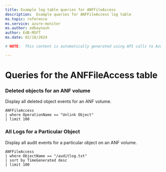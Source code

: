 ```yaml
---
title: Example log table queries for ANFFileAccess
description:  Example queries for ANFFileAccess log table
ms.topic: reference
ms.service: azure-monitor
ms.author: edbaynash
author: EdB-MSFT
ms.date: 02/18/2024

# NOTE:  This content is automatically generated using API calls to Azure. Any edits made on these files will be overwritten in the next run of the script. 

---
```


# Queries for the ANFFileAccess table


### Deleted objects for an ANF volume  


Display all deleted object events for an ANF volume.  

```query
ANFFileAccess
| where OperationName == "Unlink Object"
| limit 100
```



### All Logs for a Particular Object  


Display all audit events for a particular object on an ANF volume.  

```query
ANFFileAccess
| where ObjectName == "/auditlog.txt"
| sort by TimeGenerated desc
| limit 100
```

